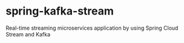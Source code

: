# spring-kafka-stream
Real-time streaming microservices application by using Spring Cloud Stream and Kafka
